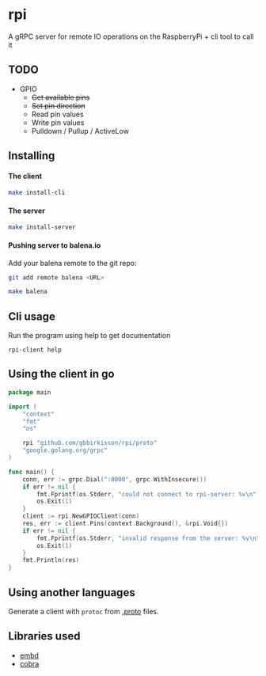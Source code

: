# rpi

A gRPC server for remote IO operations on the RaspberryPi + cli tool to call it

## TODO

* GPIO
    * ~~Get available pins~~
    * ~~Set pin direction~~
    * Read pin values
    * Write pin values
    * Pulldown / Pullup / ActiveLow

## Installing

#### The client

```bash
make install-cli
```

#### The server

```bash
make install-server
```

#### Pushing server to balena.io

Add your balena remote to the git repo:

```bash
git add remote balena <URL>
```

```bash
make balena
```

## Cli usage

Run the program using help to get documentation

```
rpi-client help
```

## Using the client in go

```go
package main

import (
	"context"
	"fmt"
	"os"

	rpi "github.com/gbbirkisson/rpi/proto"
	"google.golang.org/grpc"
)

func main() {
	conn, err := grpc.Dial(":8000", grpc.WithInsecure())
	if err != nil {
		fmt.Fprintf(os.Stderr, "could not connect to rpi-server: %v\n", err)
		os.Exit(1)
	}
	client := rpi.NewGPIOClient(conn)
	res, err := client.Pins(context.Background(), &rpi.Void{})
	if err != nil {
		fmt.Fprintf(os.Stderr, "invalid response from the server: %v\n", err)
		os.Exit(1)
	}
	fmt.Println(res)
}
```

## Using another languages

Generate a client with `protoc` from [.proto](./proto) files.

## Libraries used

* [embd](https://github.com/kidoman/embd)
* [cobra](https://github.com/spf13/cobra)